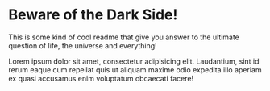 Beware of the Dark Side!
========
This is some kind of cool readme that give you answer to the ultimate question of life, the universe and everything!

Lorem ipsum dolor sit amet, consectetur adipisicing elit. Laudantium, sint id rerum eaque cum repellat quis ut aliquam maxime odio expedita illo aperiam ex quasi accusamus enim voluptatum obcaecati facere!
